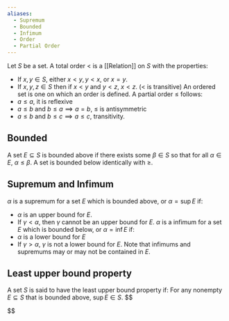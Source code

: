 ```yaml
---
aliases:
  - Supremum
  - Bounded
  - Infimum
  - Order
  - Partial Order
---
```

Let $S$ be a set. A total order $<$ is a [[Relation]] on $S$ with the properties:
- If $x,y\in S$, either $x<y,y<x$, or $x=y$.
- If $x,y,z\in S$ then if $x<y$ and $y<z$, $x<z$. ($<$ is transitive)
An ordered set is one on which an order is defined.
A partial order $\leq$ follows:
- $a\leq a$, it is reflexive
- $a\leq b$ and $b\leq a\implies a=b$, $\leq$ is antisymmetric
- $a\leq b$ and $b\leq c\implies a\leq c$, transitivity.  
## Bounded
A set $E\subseteq S$ is bounded above if there exists some $\beta \in S$ so that for all $\alpha \in E$, $\alpha\leq\beta$.
A set is bounded below identically with $\geq$.
## Supremum and Infimum
$\alpha$ is a supremum for a set $E$ which is bounded above, or $\alpha=\sup E$ if:
- $\alpha$ is an upper bound for $E$.
- If $\gamma<\alpha$, then $\gamma$ cannot be an upper bound for $E$.
$\alpha$ is a infimum for a set $E$ which is bounded below, or $\alpha=\inf E$ if:
- $\alpha$ is a lower bound for $E$
- If $\gamma>\alpha$, $\gamma$ is not a lower bound for $E$.
Note that infimums and supremums may or may not be contained in $E$.
## Least upper bound property
A set $S$ is said to have the least upper bound property if: For any nonempty $E\subseteq S$ that is bounded above, $\sup E\in S$.
$$

$$